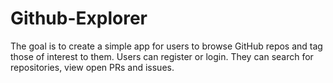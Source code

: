 # Github-Explorer
The goal is to create a simple app for users to browse GitHub repos and tag those of interest to them. Users can register or login. They can search for repositories, view open PRs and issues.

